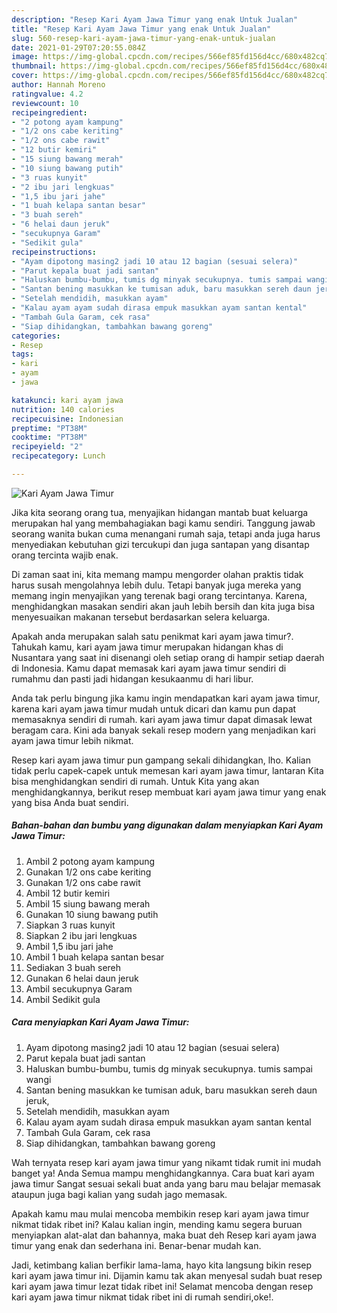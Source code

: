 ```yaml
---
description: "Resep Kari Ayam Jawa Timur yang enak Untuk Jualan"
title: "Resep Kari Ayam Jawa Timur yang enak Untuk Jualan"
slug: 560-resep-kari-ayam-jawa-timur-yang-enak-untuk-jualan
date: 2021-01-29T07:20:55.084Z
image: https://img-global.cpcdn.com/recipes/566ef85fd156d4cc/680x482cq70/kari-ayam-jawa-timur-foto-resep-utama.jpg
thumbnail: https://img-global.cpcdn.com/recipes/566ef85fd156d4cc/680x482cq70/kari-ayam-jawa-timur-foto-resep-utama.jpg
cover: https://img-global.cpcdn.com/recipes/566ef85fd156d4cc/680x482cq70/kari-ayam-jawa-timur-foto-resep-utama.jpg
author: Hannah Moreno
ratingvalue: 4.2
reviewcount: 10
recipeingredient:
- "2 potong ayam kampung"
- "1/2 ons cabe keriting"
- "1/2 ons cabe rawit"
- "12 butir kemiri"
- "15 siung bawang merah"
- "10 siung bawang putih"
- "3 ruas kunyit"
- "2 ibu jari lengkuas"
- "1,5 ibu jari jahe"
- "1 buah kelapa santan besar"
- "3 buah sereh"
- "6 helai daun jeruk"
- "secukupnya Garam"
- "Sedikit gula"
recipeinstructions:
- "Ayam dipotong masing2 jadi 10 atau 12 bagian (sesuai selera)"
- "Parut kepala buat jadi santan"
- "Haluskan bumbu-bumbu, tumis dg minyak secukupnya. tumis sampai wangi"
- "Santan bening masukkan ke tumisan aduk, baru masukkan sereh daun jeruk,"
- "Setelah mendidih, masukkan ayam"
- "Kalau ayam ayam sudah dirasa empuk masukkan ayam santan kental"
- "Tambah Gula Garam, cek rasa"
- "Siap dihidangkan, tambahkan bawang goreng"
categories:
- Resep
tags:
- kari
- ayam
- jawa

katakunci: kari ayam jawa 
nutrition: 140 calories
recipecuisine: Indonesian
preptime: "PT38M"
cooktime: "PT38M"
recipeyield: "2"
recipecategory: Lunch

---
```



![Kari Ayam Jawa Timur](https://img-global.cpcdn.com/recipes/566ef85fd156d4cc/680x482cq70/kari-ayam-jawa-timur-foto-resep-utama.jpg)

Jika kita seorang orang tua, menyajikan hidangan mantab buat keluarga merupakan hal yang membahagiakan bagi kamu sendiri. Tanggung jawab seorang  wanita bukan cuma menangani rumah saja, tetapi anda juga harus menyediakan kebutuhan gizi tercukupi dan juga santapan yang disantap orang tercinta wajib enak.

Di zaman  saat ini, kita memang mampu mengorder olahan praktis tidak harus susah mengolahnya lebih dulu. Tetapi banyak juga mereka yang memang ingin menyajikan yang terenak bagi orang tercintanya. Karena, menghidangkan masakan sendiri akan jauh lebih bersih dan kita juga bisa menyesuaikan makanan tersebut berdasarkan selera keluarga. 



Apakah anda merupakan salah satu penikmat kari ayam jawa timur?. Tahukah kamu, kari ayam jawa timur merupakan hidangan khas di Nusantara yang saat ini disenangi oleh setiap orang di hampir setiap daerah di Indonesia. Kamu dapat memasak kari ayam jawa timur sendiri di rumahmu dan pasti jadi hidangan kesukaanmu di hari libur.

Anda tak perlu bingung jika kamu ingin mendapatkan kari ayam jawa timur, karena kari ayam jawa timur mudah untuk dicari dan kamu pun dapat memasaknya sendiri di rumah. kari ayam jawa timur dapat dimasak lewat beragam cara. Kini ada banyak sekali resep modern yang menjadikan kari ayam jawa timur lebih nikmat.

Resep kari ayam jawa timur pun gampang sekali dihidangkan, lho. Kalian tidak perlu capek-capek untuk memesan kari ayam jawa timur, lantaran Kita bisa menghidangkan sendiri di rumah. Untuk Kita yang akan menghidangkannya, berikut resep membuat kari ayam jawa timur yang enak yang bisa Anda buat sendiri.

<!--inarticleads1-->

##### Bahan-bahan dan bumbu yang digunakan dalam menyiapkan Kari Ayam Jawa Timur:

1. Ambil 2 potong ayam kampung
1. Gunakan 1/2 ons cabe keriting
1. Gunakan 1/2 ons cabe rawit
1. Ambil 12 butir kemiri
1. Ambil 15 siung bawang merah
1. Gunakan 10 siung bawang putih
1. Siapkan 3 ruas kunyit
1. Siapkan 2 ibu jari lengkuas
1. Ambil 1,5 ibu jari jahe
1. Ambil 1 buah kelapa santan besar
1. Sediakan 3 buah sereh
1. Gunakan 6 helai daun jeruk
1. Ambil secukupnya Garam
1. Ambil Sedikit gula




<!--inarticleads2-->

##### Cara menyiapkan Kari Ayam Jawa Timur:

1. Ayam dipotong masing2 jadi 10 atau 12 bagian (sesuai selera)
1. Parut kepala buat jadi santan
1. Haluskan bumbu-bumbu, tumis dg minyak secukupnya. tumis sampai wangi
1. Santan bening masukkan ke tumisan aduk, baru masukkan sereh daun jeruk,
1. Setelah mendidih, masukkan ayam
1. Kalau ayam ayam sudah dirasa empuk masukkan ayam santan kental
1. Tambah Gula Garam, cek rasa
1. Siap dihidangkan, tambahkan bawang goreng




Wah ternyata resep kari ayam jawa timur yang nikamt tidak rumit ini mudah banget ya! Anda Semua mampu menghidangkannya. Cara buat kari ayam jawa timur Sangat sesuai sekali buat anda yang baru mau belajar memasak ataupun juga bagi kalian yang sudah jago memasak.

Apakah kamu mau mulai mencoba membikin resep kari ayam jawa timur nikmat tidak ribet ini? Kalau kalian ingin, mending kamu segera buruan menyiapkan alat-alat dan bahannya, maka buat deh Resep kari ayam jawa timur yang enak dan sederhana ini. Benar-benar mudah kan. 

Jadi, ketimbang kalian berfikir lama-lama, hayo kita langsung bikin resep kari ayam jawa timur ini. Dijamin kamu tak akan menyesal sudah buat resep kari ayam jawa timur lezat tidak ribet ini! Selamat mencoba dengan resep kari ayam jawa timur nikmat tidak ribet ini di rumah sendiri,oke!.

